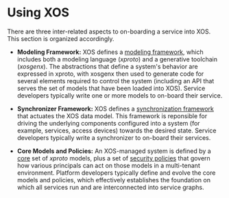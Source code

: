 # Using XOS

There are three inter-related aspects to on-boarding a service into
XOS. This section is organized accordingly.

* **Modeling Framework:** XOS defines a
  [modeling framework](dev/xproto.md), which
  includes both a modeling language (*xproto*) and a generative
  toolchain (*xosgenx*). The abstractions that define a system's
  behavior are expressed in xproto, with xosgenx then used to
  generate code for several elements required to control the system
  (including an API that serves the set of models that have been
  loaded into XOS). Service developers typically write one or more
  models to on-board their service.

* **Synchronizer Framework:** XOS defines a
  [synchronization framework](dev/synchronizers.md)
  that actuates the XOS data model. This framework is reponsible for
  driving the underlying components configured into a system
  (for example, services, access devices) towards the desired state.
  Service developers typically write a synchronizer to on-board their
  services.

* **Core Models and Policies:** An XOS-managed system is
  defined by a [core](core_models.md) set of *xproto* models, plus
  a set of [security policies](security_policies.md) that govern how
  various principals can act on those models in a multi-tenant
  environment. Platform developers typically define and evolve the
  core models and policies, which effectively establishes the
  foundation on which all services run and are interconnected into
  service graphs.
